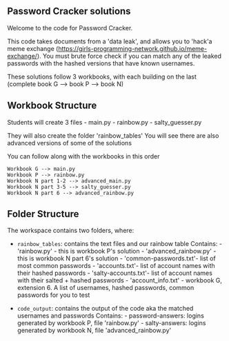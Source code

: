 ## Password Cracker solutions

Welcome to the code for Password Cracker. 

This code takes documents from a 'data leak', and allows you to 'hack'a meme exchange (https://girls-programming-network.github.io/meme-exchange/). You must brute force check if you can match any of the leaked passwords with the hashed versions that have known usernames. 

These solutions follow 3 workbooks, with each building on the last (complete book G --> book P --> book N) 

## Workbook Structure
Students will create 3 files 
    - main.py 
    - rainbow.py 
    - salty_guesser.py

They will also create the folder 'rainbow_tables'
You will see there are also advanced versions of some of the solutions 

You can follow along with the workbooks in this order 

    Workbook G --> main.py 
    Workbook P --> rainbow.py 
    Workbook N part 1-2 --> advanced_main.py 
    Workbook N part 3-5 --> salty_guesser.py 
    Workbook N part 6 --> advanced_rainbow.py 


## Folder Structure
The workspace contains two folders, where:

- `rainbow_tables`: contains the text files and our rainbow table
    Contains: 
        - 'rainbow.py' - this is workbook P's solution 
        - 'advanced_rainbow.py' - this is workbook N part 6's solution
        - 'common-passwords.txt'- list of most common passwords 
        - 'accounts.txt'- list of account names with their hashed passwords
        - 'salty-accounts.txt'- list of account names with their salted + hashed passwords 
        - 'account_info.txt' - workbook G, extension 6. A list of usernames, hashed passwords, common passwords for you to test

- `code_output`: contains the output of the code aka the matched usernames and passwords 
    Contains: 
        - password-answers: logins generated by workbook P, file 'rainbow.py'
        - salty-answers: logins generated by workbook N, file 'advanced_rainbow.py'





